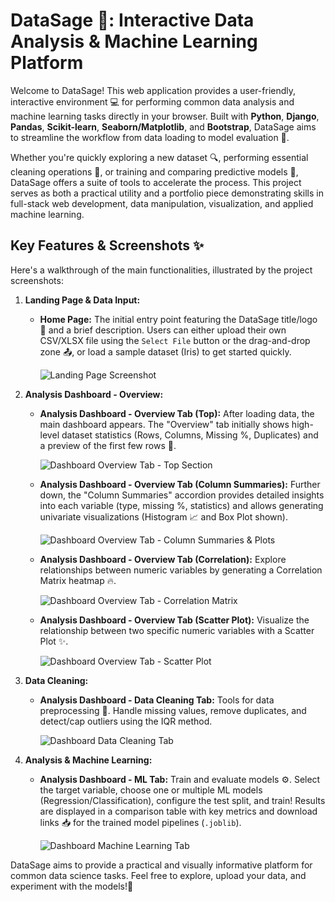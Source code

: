 # DataSage 🧙: Interactive Data Analysis & Machine Learning Platform

Welcome to DataSage! This web application provides a user-friendly, interactive environment 💻 for performing common data analysis and machine learning tasks directly in your browser. Built with **Python**, **Django**, **Pandas**, **Scikit-learn**, **Seaborn/Matplotlib**, and **Bootstrap**, DataSage aims to streamline the workflow from data loading to model evaluation 🚀.

Whether you're quickly exploring a new dataset 🔍, performing essential cleaning operations 🧹, or training and comparing predictive models 🧠, DataSage offers a suite of tools to accelerate the process. This project serves as both a practical utility and a portfolio piece demonstrating skills in full-stack web development, data manipulation, visualization, and applied machine learning.

## Key Features & Screenshots ✨

Here's a walkthrough of the main functionalities, illustrated by the project screenshots:

1.  **Landing Page & Data Input:**
    *   **Home Page:** The initial entry point featuring the DataSage title/logo 🧙 and a brief description. Users can either upload their own CSV/XLSX file using the `Select File` button or the drag-and-drop zone 📤, or load a sample dataset (Iris) to get started quickly.
      
        ![Landing Page Screenshot](https://github.com/user-attachments/assets/2f3ec7d0-b078-45c5-9af9-4f24c061230d)

2.  **Analysis Dashboard - Overview:**
    *   **Analysis Dashboard - Overview Tab (Top):** After loading data, the main dashboard appears. The "Overview" tab initially shows high-level dataset statistics (Rows, Columns, Missing %, Duplicates) and a preview of the first few rows 👀.
      
        ![Dashboard Overview Tab - Top Section](https://github.com/user-attachments/assets/a47f4012-bd74-4a90-a84e-acb1a59fbffb)

    *   **Analysis Dashboard - Overview Tab (Column Summaries):** Further down, the "Column Summaries" accordion provides detailed insights into each variable (type, missing %, statistics) and allows generating univariate visualizations (Histogram 📈 and Box Plot shown).
    
        ![Dashboard Overview Tab - Column Summaries & Plots](https://github.com/user-attachments/assets/74de9b2b-b142-4281-b6e6-7f99dfc3d9f4)

    *   **Analysis Dashboard - Overview Tab (Correlation):** Explore relationships between numeric variables by generating a Correlation Matrix heatmap 🔥.
    
        ![Dashboard Overview Tab - Correlation Matrix](https://github.com/user-attachments/assets/1ae10ee2-db41-4d97-b40d-602a612bf854)

    *   **Analysis Dashboard - Overview Tab (Scatter Plot):** Visualize the relationship between two specific numeric variables with a Scatter Plot ✨.
    
        ![Dashboard Overview Tab - Scatter Plot](https://github.com/user-attachments/assets/68178f2e-03c4-4368-915f-3859a882040e)

3.  **Data Cleaning:**
    *   **Analysis Dashboard - Data Cleaning Tab:** Tools for data preprocessing 🧹. Handle missing values, remove duplicates, and detect/cap outliers using the IQR method.
      
        ![Dashboard Data Cleaning Tab](https://github.com/user-attachments/assets/ce1a3626-d9a7-4cff-827f-1e51210aff69)

4.  **Analysis & Machine Learning:**
    *   **Analysis Dashboard - ML Tab:** Train and evaluate models ⚙️. Select the target variable, choose one or multiple ML models (Regression/Classification), configure the test split, and train! Results are displayed in a comparison table with key metrics and download links 📥 for the trained model pipelines (`.joblib`).
      
        ![Dashboard Machine Learning Tab](https://github.com/user-attachments/assets/5b85adab-cb9c-4ccb-9a5b-0fd6bb540a9d)

DataSage aims to provide a practical and visually informative platform for common data science tasks. Feel free to explore, upload your data, and experiment with the models!🧪



















